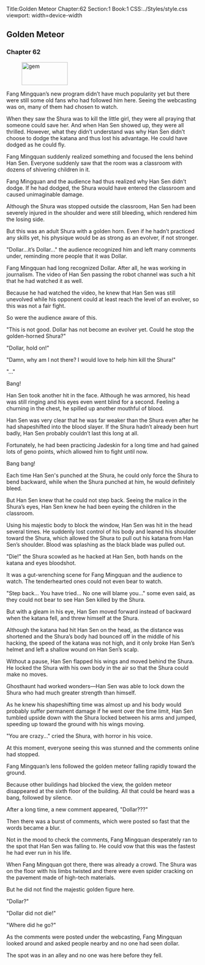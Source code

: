 Title:Golden Meteor 
Chapter:62 
Section:1 
Book:1 
CSS:../Styles/style.css 
viewport: width=device-width
  
## Golden Meteor
### Chapter 62 
<figure>
	<img src="../Images/gem.gif" alt="gem" id="gem" width="120" height="60" />
</figure>
  

  
  Fang Mingquan’s new program didn’t have much popularity yet but there were still some old fans who had followed him here. Seeing the webcasting was on, many of them had chosen to watch.

When they saw the Shura was to kill the little girl, they were all praying that someone could save her. And when Han Sen showed up, they were all thrilled. However, what they didn’t understand was why Han Sen didn’t choose to dodge the katana and thus lost his advantage. He could have dodged as he could fly.

Fang Mingquan suddenly realized something and focused the lens behind Han Sen. Everyone suddenly saw that the room was a classroom with dozens of shivering children in it.

Fang Mingquan and the audience had thus realized why Han Sen didn’t dodge. If he had dodged, the Shura would have entered the classroom and caused unimaginable damage.

Although the Shura was stopped outside the classroom, Han Sen had been severely injured in the shoulder and were still bleeding, which rendered him the losing side.

But this was an adult Shura with a golden horn. Even if he hadn’t practiced any skills yet, his physique would be as strong as an evolver, if not stronger.

"Dollar...it’s Dollar..." the audience recognized him and left many comments under, reminding more people that it was Dollar.

Fang Mingquan had long recognized Dollar. After all, he was working in journalism. The video of Han Sen passing the robot channel was such a hit that he had watched it as well.

Because he had watched the video, he knew that Han Sen was still unevolved while his opponent could at least reach the level of an evolver, so this was not a fair fight.

So were the audience aware of this.

"This is not good. Dollar has not become an evolver yet. Could he stop the golden-horned Shura?"

"Dollar, hold on!"

"Damn, why am I not there? I would love to help him kill the Shura!"

"..."

Bang!

Han Sen took another hit in the face. Although he was armored, his head was still ringing and his eyes even went blind for a second. Feeling a churning in the chest, he spilled up another mouthful of blood.

Han Sen was very clear that he was far weaker than the Shura even after he had shapeshifted into the blood slayer. If the Shura hadn’t already been hurt badly, Han Sen probably couldn’t last this long at all.

Fortunately, he had been practicing Jadeskin for a long time and had gained lots of geno points, which allowed him to fight until now.

Bang bang!

Each time Han Sen's punched at the Shura, he could only force the Shura to bend backward, while when the Shura punched at him, he would definitely bleed.

But Han Sen knew that he could not step back. Seeing the malice in the Shura’s eyes, Han Sen knew he had been eyeing the children in the classroom.

Using his majestic body to block the window, Han Sen was hit in the head several times. He suddenly lost control of his body and leaned his shoulder toward the Shura, which allowed the Shura to pull out his katana from Han Sen’s shoulder. Blood was splashing as the black blade was pulled out.

"Die!" the Shura scowled as he hacked at Han Sen, both hands on the katana and eyes bloodshot.

It was a gut-wrenching scene for Fang Mingquan and the audience to watch. The tenderhearted ones could not even bear to watch.

"Step back… You have tried... No one will blame you..." some even said, as they could not bear to see Han Sen killed by the Shura.

But with a gleam in his eye, Han Sen moved forward instead of backward when the katana fell, and threw himself at the Shura.

Although the katana had hit Han Sen on the head, as the distance was shortened and the Shura’s body had bounced off in the middle of his hacking, the speed of the katana was not high, and it only broke Han Sen’s helmet and left a shallow wound on Han Sen’s scalp.

Without a pause, Han Sen flapped his wings and moved behind the Shura. He locked the Shura with his own body in the air so that the Shura could make no moves.

Ghosthaunt had worked wonders—Han Sen was able to lock down the Shura who had much greater strength than himself.

As he knew his shapeshifting time was almost up and his body would probably suffer permanent damage if he went over the time limit, Han Sen tumbled upside down with the Shura locked between his arms and jumped, speeding up toward the ground with his wings moving.

"You are crazy..." cried the Shura, with horror in his voice.

At this moment, everyone seeing this was stunned and the comments online had stopped.

Fang Mingquan’s lens followed the golden meteor falling rapidly toward the ground.

Because other buildings had blocked the view, the golden meteor disappeared at the sixth floor of the building. All that could be heard was a bang, followed by silence.

After a long time, a new comment appeared, "Dollar???"

Then there was a burst of comments, which were posted so fast that the words became a blur.

Not in the mood to check the comments, Fang Mingquan desperately ran to the spot that Han Sen was falling to. He could vow that this was the fastest he had ever run in his life.

When Fang Mingquan got there, there was already a crowd. The Shura was on the floor with his limbs twisted and there were even spider cracking on the pavement made of high-tech materials.

But he did not find the majestic golden figure here.

"Dollar?"

"Dollar did not die!"

"Where did he go?"

As the comments were posted under the webcasting, Fang Mingquan looked around and asked people nearby and no one had seen dollar.

The spot was in an alley and no one was here before they fell.
